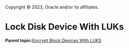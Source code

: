 Copyright © 2023, Oracle and/or its affiliates.

# Lock Disk Device With LUKs

**Parent topic:**[Encrypt Block Devices With LUKS](../topics/cockpit-luks.md)

